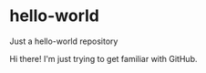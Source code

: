 # hello-world
Just a hello-world repository

Hi there!
I'm just trying to get familiar with GitHub.
